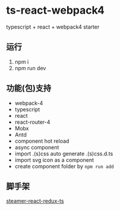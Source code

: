 # ts-react-webpack4

typescript + react + webpack4 starter

## 运行

1.  npm i
2.  npm run dev

## 功能(包)支持

-   webpack-4
-   typescript
-   react
-   react-router-4
-   Mobx
-   Antd
-   component hot reload
-   async component
-   import .(s)css auto generate .(s)css.d.ts
-   import svg icon as a component
-   create component folder by `npm run add`

## 脚手架

[steamer-react-redux-ts](https://github.com/YDJ-FE/steamer-react-redux-ts)
